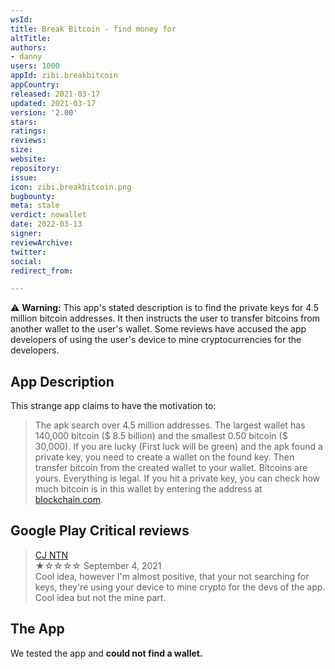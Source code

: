 ```yaml
---
wsId: 
title: Break Bitcoin - find money for
altTitle: 
authors:
- danny
users: 1000
appId: zibi.breakbitcoin
appCountry: 
released: 2021-03-17
updated: 2021-03-17
version: '2.00'
stars: 
ratings: 
reviews: 
size: 
website: 
repository: 
issue: 
icon: zibi.breakbitcoin.png
bugbounty: 
meta: stale
verdict: nowallet
date: 2022-03-13
signer: 
reviewArchive: 
twitter: 
social: 
redirect_from: 

---
```


⚠️ **Warning:** This app's stated description is to find the private keys for 4.5 million bitcoin addresses. It then instructs the user to transfer bitcoins from another wallet to the user's wallet. Some reviews have accused the app developers of using the user's device to mine cryptocurrencies for the developers.

## App Description

This strange app claims to have the motivation to: 

> The apk search over 4.5 million addresses. The largest wallet has 140,000 bitcoin ($ 8.5 billion) and the smallest 0.50 bitcoin ($ 30,000). If you are lucky (First luck will be green) and the apk found a private key, you need to create a wallet on the found key. Then transfer bitcoin from the created wallet to your wallet. Bitcoins are yours. Everything is legal.
If you hit a private key, you can check how much bitcoin is in this wallet by entering the address at [blockchain.com](https://www.blockchain.com.).

## Google Play Critical reviews

> [CJ NTN](https://play.google.com/store/apps/details?id=zibi.breakbitcoin&reviewId=gp%3AAOqpTOFsmZREMS7SPMzLYaxn7wvlqur5diKp9AMlrvuWFpY-ra_AVK3vtUhsTtjB8m8lo8T4IfoaTQZxrIsyMLo)<br>
  ★☆☆☆☆ September 4, 2021 <br>
       Cool idea, however I'm almost positive, that your not searching for keys, they're using your device to mine crypto for the devs of the app. Cool idea but not the mine part.

## The App

We tested the app and **could not find a wallet.**





